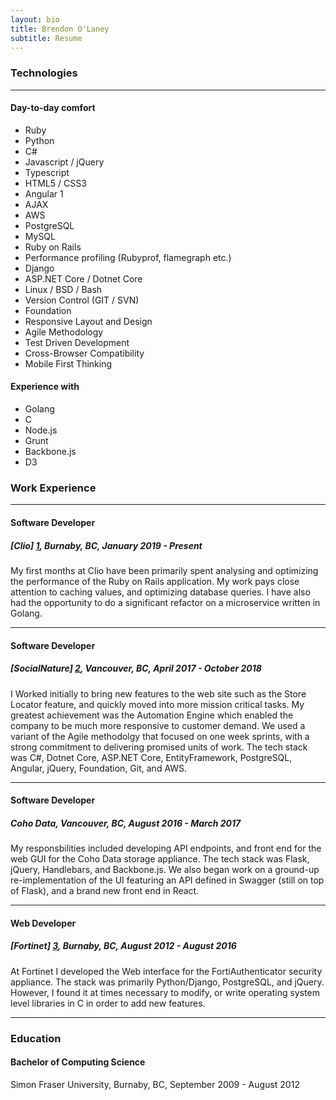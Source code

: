 ```yaml
---
layout: bio
title: Brendon O'Laney
subtitle: Resume
---
```


### Technologies

* * *

#### Day-to-day comfort

- Ruby
- Python
- C#
- Javascript / jQuery
- Typescript
- HTML5 / CSS3
- Angular 1
- AJAX
- AWS
- PostgreSQL
- MySQL
- Ruby on Rails
- Performance profiling (Rubyprof, flamegraph etc.)
- Django
- ASP.NET Core / Dotnet Core
- Linux / BSD / Bash
- Version Control (GIT / SVN)
- Foundation
- Responsive Layout and Design
- Agile Methodology
- Test Driven Development
- Cross-Browser Compatibility
- Mobile First Thinking

#### Experience with

- Golang
- C
- Node.js
- Grunt
- Backbone.js
- D3

### Work Experience

* * *

#### Software Developer

##### [Clio] [1], Burnaby, BC, January 2019 - Present

My first months at Clio have been primarily spent analysing and optimizing the
performance of the Ruby on Rails application. My work pays close attention to
caching values, and optimizing database queries. I have also had the
opportunity to do a significant refactor on a microservice written in Golang.

* * *

#### Software Developer

##### [SocialNature] [2], Vancouver, BC, April 2017 - October 2018

I Worked initially to bring new features to the web site such as the Store
Locator feature, and quickly moved into more mission critical tasks. My
greatest achievement was the Automation Engine which enabled the company to be
much more responsive to customer demand. We used a variant of the Agile
methodolgy that focused on one week sprints, with a strong commitment to
delivering promised units of work. The tech stack was C#, Dotnet Core, ASP.NET
Core, EntityFramework, PostgreSQL, Angular, jQuery, Foundation, Git, and AWS.

* * *

#### Software Developer

##### Coho Data, Vancouver, BC, August 2016 - March 2017

My responsbilities included developing API endpoints, and front end for the web
GUI for the Coho Data storage appliance. The tech stack was Flask, jQuery,
Handlebars, and Backbone.js. We also began work on a ground-up
re-implementation of the UI featuring an API defined in Swagger (still on top
of Flask), and a brand new front end in React.

* * *

#### Web Developer

##### [Fortinet] [3], Burnaby, BC, August 2012 - August 2016

At Fortinet I developed the Web interface for the FortiAuthenticator security
appliance. The stack was primarily Python/Django, PostgreSQL, and jQuery.
However, I found it at times necessary to modify, or write operating system
level libraries in C in order to add new features.

* * *

### Education

#### Bachelor of Computing Science

Simon Fraser University, Burnaby, BC, September 2009 - August 2012

[1]: https://www.clio.com/
[2]: https://www.socialnature.com/
[3]: https://www.fortinet.com/

